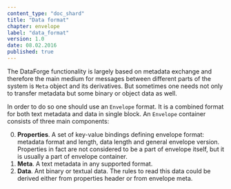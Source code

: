 ```yaml
---
content_type: "doc_shard"
title: "Data format"
chapter: envelope
label: "data_format"
version: 1.0
date: 08.02.2016
published: true
---
```


The DataForge functionality is largely based on metadata exchange and therefore the main medium for messages between different parts of the system is `Meta` object and its derivatives. But sometimes one needs not only to transfer metadata but some binary or object data as well.

In order to do so one should use an `Envelope` format. It is a combined format for both text metadata and data in single block. An `Envelope` container consists of three main components:

0. **Properties**. A set of key-value bindings defining envelope format: metadata format and length, data length and general envelope version. Properties in fact are not considered to be a part of envelope itself, but it is usually a part of envelope container.
1. **Meta**. A text metadata in any supported format.
2. **Data**. Ant binary or textual data. The rules to read this data could be derived either from properties header or from envelope meta.